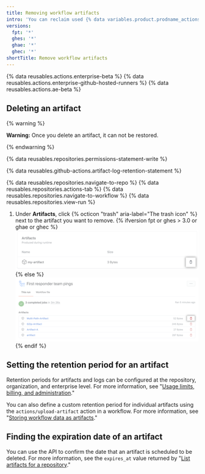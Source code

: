 ```yaml
---
title: Removing workflow artifacts
intro: 'You can reclaim used {% data variables.product.prodname_actions %} storage by deleting artifacts before they expire on {% data variables.product.product_name %}.'
versions:
  fpt: '*'
  ghes: '*'
  ghae: '*'
  ghec: '*'
shortTitle: Remove workflow artifacts
---
```


{% data reusables.actions.enterprise-beta %}
{% data reusables.actions.enterprise-github-hosted-runners %}
{% data reusables.actions.ae-beta %}

## Deleting an artifact

{% warning %}

**Warning:** Once you delete an artifact, it can not be restored.

{% endwarning %}

{% data reusables.repositories.permissions-statement-write %}

{% data reusables.github-actions.artifact-log-retention-statement %}

{% data reusables.repositories.navigate-to-repo %}
{% data reusables.repositories.actions-tab %}
{% data reusables.repositories.navigate-to-workflow %}
{% data reusables.repositories.view-run %}
1. Under **Artifacts**, click {% octicon "trash" aria-label="The trash icon" %} next to the artifact you want to remove.
    {% ifversion fpt or ghes > 3.0 or ghae or ghec %}
    ![Delete artifact drop-down menu](/assets/images/help/repository/actions-delete-artifact-updated.png)
    {% else %}
    ![Delete artifact drop-down menu](/assets/images/help/repository/actions-delete-artifact.png)
    {% endif %}

## Setting the retention period for an artifact

Retention periods for artifacts and logs can be configured at the repository, organization, and enterprise level. For more information, see "[Usage limits, billing, and administration](/actions/reference/usage-limits-billing-and-administration#artifact-and-log-retention-policy)."

You can also define a custom retention period for individual artifacts using the `actions/upload-artifact` action in a workflow. For more information, see "[Storing workflow data as artifacts](/actions/guides/storing-workflow-data-as-artifacts#configuring-a-custom-artifact-retention-period)."

## Finding the expiration date of an artifact

You can use the API to confirm the date that an artifact is scheduled to be deleted. For more information, see the `expires_at` value returned by "[List artifacts for a repository](/rest/reference/actions#artifacts)."
